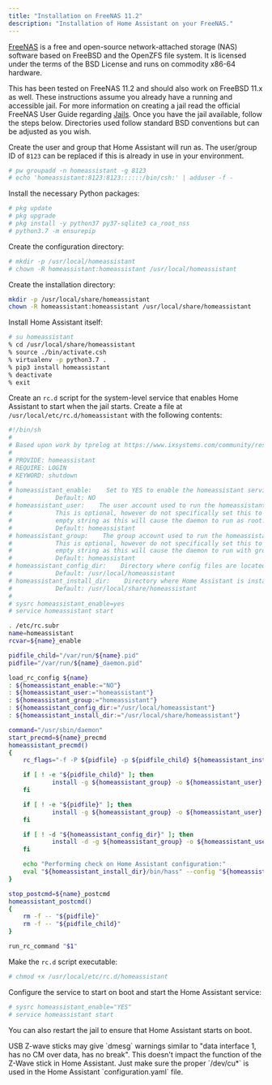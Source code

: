 ```yaml
---
title: "Installation on FreeNAS 11.2"
description: "Installation of Home Assistant on your FreeNAS."
---
```


[FreeNAS](https://www.freenas.org) is a free and open-source network-attached storage (NAS) software based on FreeBSD and the OpenZFS file system. It is licensed under the terms of the BSD License and runs on commodity x86-64 hardware.

This has been tested on FreeNAS 11.2 and should also work on FreeBSD 11.x as well. These instructions assume you already have a running and accessible jail. For more information on creating a jail read the official FreeNAS User Guide regarding [Jails](https://www.ixsystems.com/documentation/freenas/11.2/jails.html). Once you have the jail available, follow the steps below. Directories used follow standard BSD conventions but can be adjusted as you wish.

Create the user and group that Home Assistant will run as. The user/group ID of `8123` can be replaced if this is already in use in your environment.

```bash
# pw groupadd -n homeassistant -g 8123
# echo 'homeassistant:8123:8123::::::/bin/csh:' | adduser -f -
```

Install the necessary Python packages:

```bash
# pkg update
# pkg upgrade
# pkg install -y python37 py37-sqlite3 ca_root_nss
# python3.7 -m ensurepip
```

Create the configuration directory:

```bash
# mkdir -p /usr/local/homeassistant
# chown -R homeassistant:homeassistant /usr/local/homeassistant
```

Create the installation directory:

```bash
mkdir -p /usr/local/share/homeassistant
chown -R homeassistant:homeassistant /usr/local/share/homeassistant
```

Install Home Assistant itself:

```bash
# su homeassistant
% cd /usr/local/share/homeassistant
% source ./bin/activate.csh
% virtualenv -p python3.7 .
% pip3 install homeassistant
% deactivate
% exit
```

Create an `rc.d` script for the system-level service that enables Home Assistant to start when the jail starts. Create a file at `/usr/local/etc/rc.d/homeassistant` with the following contents:

```bash
#!/bin/sh
#
# Based upon work by tprelog at https://www.ixsystems.com/community/resources/fn-11-2-iocage-home-assistant-jail-plugins-for-node-red-mosquitto-amazon-dash-tasmoadmin.102/
#
# PROVIDE: homeassistant
# REQUIRE: LOGIN
# KEYWORD: shutdown
#
# homeassistant_enable:    Set to YES to enable the homeassistant service.
#            Default: NO
# homeassistant_user:    The user account used to run the homeassistant daemon.
#            This is optional, however do not specifically set this to an
#            empty string as this will cause the daemon to run as root.
#            Default: homeassistant
# homeassistant_group:    The group account used to run the homeassistant daemon.
#            This is optional, however do not specifically set this to an
#            empty string as this will cause the daemon to run with group wheel.
#            Default: homeassistant
# homeassistant_config_dir:    Directory where config files are located.
#            Default: /usr/local/homeassistant
# homeassistant_install_dir:    Directory where Home Assistant is installed.
#            Default: /usr/local/share/homeassistant
#
# sysrc homeassistant_enable=yes
# service homeassistant start

. /etc/rc.subr
name=homeassistant
rcvar=${name}_enable

pidfile_child="/var/run/${name}.pid"
pidfile="/var/run/${name}_daemon.pid"

load_rc_config ${name}
: ${homeassistant_enable:="NO"}
: ${homeassistant_user:="homeassistant"}
: ${homeassistant_group:="homeassistant"}
: ${homeassistant_config_dir:="/usr/local/homeassistant"}
: ${homeassistant_install_dir:="/usr/local/share/homeassistant"}

command="/usr/sbin/daemon"
start_precmd=${name}_precmd
homeassistant_precmd()
{
    rc_flags="-f -P ${pidfile} -p ${pidfile_child} ${homeassistant_install_dir}/bin/hass --config ${homeassistant_config_dir} ${rc_flags}"

    if [ ! -e "${pidfile_child}" ]; then
            install -g ${homeassistant_group} -o ${homeassistant_user} -- /dev/null "${pidfile_child}";
    fi

    if [ ! -e "${pidfile}" ]; then
            install -g ${homeassistant_group} -o ${homeassistant_user} -- /dev/null "${pidfile}";
    fi

    if [ ! -d "${homeassistant_config_dir}" ]; then
            install -d -g ${homeassistant_group} -o ${homeassistant_user} -- "${homeassistant_config_dir}";
    fi

    echo "Performing check on Home Assistant configuration:"
    eval "${homeassistant_install_dir}/bin/hass" --config "${homeassistant_config_dir}" --script check_config
}

stop_postcmd=${name}_postcmd
homeassistant_postcmd()
{
    rm -f -- "${pidfile}"
    rm -f -- "${pidfile_child}"
}

run_rc_command "$1"
```

Make the `rc.d` script executable:

```bash
# chmod +x /usr/local/etc/rc.d/homeassistant
```

Configure the service to start on boot and start the Home Assistant service:

```bash
# sysrc homeassistant_enable="YES"
# service homeassistant start
```

You can also restart the jail to ensure that Home Assistant starts on boot.

<p class='note'>
USB Z-wave sticks may give `dmesg` warnings similar to "data interface 1, has no CM over data, has no break". This doesn't impact the function of the Z-Wave stick in Home Assistant. Just make sure the proper `/dev/cu*` is used in the Home Assistant `configuration.yaml` file.
</p>

